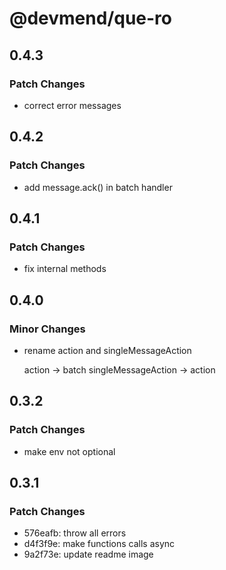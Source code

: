 # @devmend/que-ro

## 0.4.3

### Patch Changes

- correct error messages

## 0.4.2

### Patch Changes

- add message.ack() in batch handler

## 0.4.1

### Patch Changes

- fix internal methods

## 0.4.0

### Minor Changes

- rename action and singleMessageAction

    action -> batch
    singleMessageAction -> action

## 0.3.2

### Patch Changes

- make env not optional

## 0.3.1

### Patch Changes

- 576eafb: throw all errors
- d4f3f9e: make functions calls async
- 9a2f73e: update readme image
